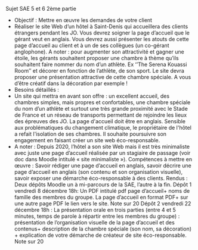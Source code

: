 Sujet SAE 5 et 6
2ème partie
- Objectif : Mettre en œuvre les demandes de votre client
- Réaliser le site Web d’un hôtel à Saint-Denis qui accueillera des clients étrangers pendant les
JO. Vous devrez soigner la page d’accueil que le gérant veut en anglais. Vous devrez aussi
présenter les atouts de cette page d’accueil au client et à un de ses collègues (un co-gérant
anglophone).
A noter : pour augmenter son attractivité et gagner une étoile, les gérants souhaitent proposer
une chambre à thème qu’ils souhaitent faire nommer du nom d’un athlète. Ex ‘’The Serena
Kouassi Room’’ et décorer en fonction de l’athlète, de son sport. Le site devra proposer une
présentation attractive de cette chambre spéciale. A vous d’être créatif dans la décoration par
exemple !
- Besoins détaillés :
- Un site qui mettra en avant son offre : un excellent accueil, des chambres simples, mais
propres et confortables, une chambre spéciale du nom d’un athlète et surtout une très grande
proximité avec le Stade de France et un réseau de transports permettant de rejoindre les lieux
des épreuves des JO. La page d'accueil doit être en anglais. Sensible aux problématiques du
changement climatique, le propriétaire de l'hôtel a refait l'isolation de ses chambres. Il souhaite
poursuivre son engagement en faisant créer un site web éco-responsable.
- A noter : Depuis 2020, l’hôtel a son site Web mais il est très minimaliste avec juste une page
d’accueil réalisée par un stagiaire de passage (voir doc dans Moodle intitulé « site
minimaliste »).
Compétences à mettre en œuvre : Savoir rédiger une page d’accueil en anglais, savoir décrire
une page d’accueil en anglais (son contenu et son organisation visuelle), savoir exposer une
démarche éco-responsable à des clients.
Rendus : Deux dépôts Moodle un à mi-parcours de la SAE, l’autre à la fin.
Dépôt 1 vendredi 8 décembre 18h: Un PDF intitulé pdf page d’accueil+ noms de famille des
membres du groupe. La page d’accueil en format PDF+ sur une autre page PDF le lien vers le
site. Note sur 20
Dépôt 2 vendredi 22 décembre 18h : La présentation orale en trois parties (entre 4 et 5 minutes,
temps de parole à répartir entre les membres du groupe) : présentation de l’organisation visuelle
de la page d’accueil et des contenus+ description de la chambre spéciale (son nom, sa
décoration) + explication de votre démarche de créateur de site éco-responsable. Note sur 20
